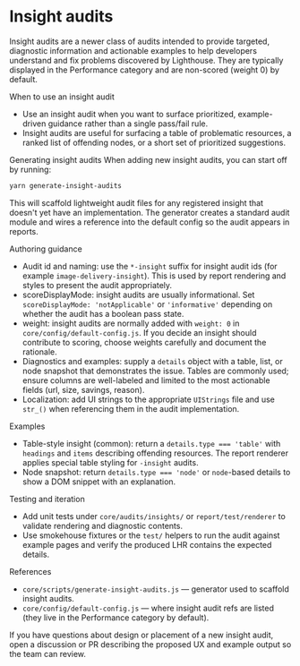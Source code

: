 # Insight audits

Insight audits are a newer class of audits intended to provide targeted, diagnostic information and actionable examples to help developers understand and fix problems discovered by Lighthouse. They are typically displayed in the Performance category and are non-scored (weight 0) by default.

When to use an insight audit
- Use an insight audit when you want to surface prioritized, example-driven guidance rather than a single pass/fail rule.
- Insight audits are useful for surfacing a table of problematic resources, a ranked list of offending nodes, or a short set of prioritized suggestions.

Generating insight audits
When adding new insight audits, you can start off by running:

```bash
yarn generate-insight-audits
```

This will scaffold lightweight audit files for any registered insight that doesn't yet have an implementation. The generator creates a standard audit module and wires a reference into the default config so the audit appears in reports.

Authoring guidance
- Audit id and naming: use the `*-insight` suffix for insight audit ids (for example `image-delivery-insight`). This is used by report rendering and styles to present the audit appropriately.
- scoreDisplayMode: insight audits are usually informational. Set `scoreDisplayMode: 'notApplicable'` or `'informative'` depending on whether the audit has a boolean pass state.
- weight: insight audits are normally added with `weight: 0` in `core/config/default-config.js`. If you decide an insight should contribute to scoring, choose weights carefully and document the rationale.
- Diagnostics and examples: supply a `details` object with a table, list, or node snapshot that demonstrates the issue. Tables are commonly used; ensure columns are well-labeled and limited to the most actionable fields (url, size, savings, reason).
- Localization: add UI strings to the appropriate `UIStrings` file and use `str_()` when referencing them in the audit implementation.

Examples
- Table-style insight (common): return a `details.type === 'table'` with `headings` and `items` describing offending resources. The report renderer applies special table styling for `-insight` audits.
- Node snapshot: return `details.type === 'node'` or `node`-based details to show a DOM snippet with an explanation.

Testing and iteration
- Add unit tests under `core/audits/insights/` or `report/test/renderer` to validate rendering and diagnostic contents.
- Use smokehouse fixtures or the `test/` helpers to run the audit against example pages and verify the produced LHR contains the expected details.

References
- `core/scripts/generate-insight-audits.js` — generator used to scaffold insight audits.
- `core/config/default-config.js` — where insight audit refs are listed (they live in the Performance category by default).

If you have questions about design or placement of a new insight audit, open a discussion or PR describing the proposed UX and example output so the team can review.
